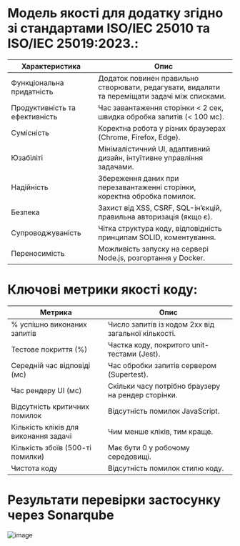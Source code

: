 # Модель якості для додатку згідно зі стандартами ISO/IEC 25010 та ISO/IEC 25019:2023.:

| Характеристика | Опис |
| -------------------------- | --------------------------------------------------------------------------------------------- |
| Функціональна придатність	| Додаток повинен правильно створювати, редагувати, видаляти та переміщати задачі між списками. |
| Продуктивність та ефективність |	Час завантаження сторінки < 2 сек, швидка обробка запитів (< 100 мс). |
| Сумісність | Коректна робота у різних браузерах (Chrome, Firefox, Edge). |
| Юзабіліті |	Мінімалістичний UI, адаптивний дизайн, інтуїтивне управління задачами. |
| Надійність |	Збереження даних при перезавантаженні сторінки, коректна обробка помилок. |
| Безпека |	Захист від XSS, CSRF, SQL-ін’єкцій, правильна авторизація (якщо є). |
| Супроводжуваність |	Чітка структура коду, відповідність принципам SOLID, коментування. |
| Переносимість |	Можливість запуску на сервері Node.js, розгортання у Docker. |


# Ключові метрики якості коду:

| Метрика |	Опис |
| ---------------- | ---------------------------------- |
| % успішно виконаних запитів	| Число запитів із кодом 2xx від загальної кількості. |
| Тестове покриття (%) | Частка коду, покритого unit-тестами (Jest). |
| Середній час відповіді (мс) |	Час обробки запитів сервером (Supertest). |
| Час рендеру UI (мс) |	Скільки часу потрібно браузеру на рендер сторінки. |
| Відсутність критичних помилок | Відсутність помилок JavaScript. |
| Кількість кліків для виконання задачі	| Чим менше кліків, тим краще. |
| Кількість збоїв (500-ті помилки) | Має бути 0 у робочому середовищі. |
| Чистота коду | Відсутність помилок стилю коду. |


# Результати перевірки застосунку через Sonarqube
![image](https://github.com/user-attachments/assets/1b45ae77-6f12-446e-a59b-b6e10ea42a90)
